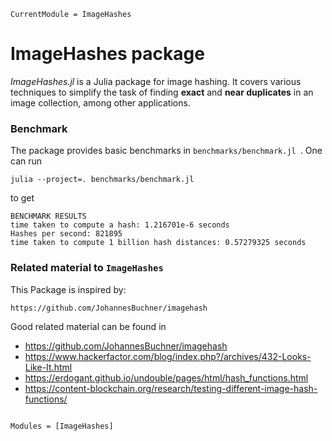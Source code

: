 ```@meta
CurrentModule = ImageHashes
```

# ImageHashes package

*ImageHashes.jl* is a Julia package for image hashing.
It covers various techniques to simplify the task of finding **exact** and **near duplicates** in an image collection, among other applications.


### Benchmark

The package provides basic benchmarks in `benchmarks/benchmark.jl `. One can run 

```
julia --project=. benchmarks/benchmark.jl 
```

to get 

```
BENCHMARK RESULTS
time taken to compute a hash: 1.216701e-6 seconds
Hashes per second: 821895
time taken to compute 1 billion hash distances: 0.57279325 seconds
```


### Related material to  `ImageHashes`

This Package is inspired by:

```
https://github.com/JohannesBuchner/imagehash
```

Good related material can be found in 
- https://github.com/JohannesBuchner/imagehash
- https://www.hackerfactor.com/blog/index.php?/archives/432-Looks-Like-It.html
- https://erdogant.github.io/undouble/pages/html/hash_functions.html
- https://content-blockchain.org/research/testing-different-image-hash-functions/

```@index

```

```@autodocs
Modules = [ImageHashes]
```


